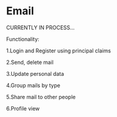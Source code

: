 # Email
CURRENTLY IN PROCESS...


 Functionality:
 
 
 1.Login and Register using principal claims
 
 2.Send, delete mail
 
 3.Update personal data
 
 4.Group mails by type
 
 5.Share mail to other people
 
 6.Profile view
 
